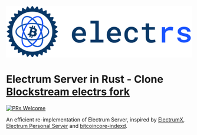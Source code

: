 ![Logo](logo/logo.svg)

# Electrum Server in Rust - Clone [Blockstream electrs fork](https://github.com/Blockstream/electrs)

[![PRs Welcome](https://img.shields.io/badge/PRs-welcome-brightgreen.svg?style=flat-square)](http://makeapullrequest.com)

An efficient re-implementation of Electrum Server, inspired by [ElectrumX](https://github.com/kyuupichan/electrumx), [Electrum Personal Server](https://github.com/chris-belcher/electrum-personal-server) and [bitcoincore-indexd](https://github.com/jonasschnelli/bitcoincore-indexd).


